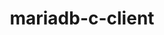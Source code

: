 ---
title: "mariadb-c-client"
layout: cache
categories: [package, develop]
meta: {"compilers": ["gcc@11.4.0"], "num_specs": 12, "num_specs_by_stack": {"hep": 12, "root": 12}, "oss": ["ubuntu22.04"], "platforms": ["linux"], "stacks": ["hep", "root"], "targets": ["x86_64_v3"], "versions": ["3.3.8"]}
spec_details: [{"compiler": "gcc@11.4.0", "hash": "7ndvrrj62wd3mpyfznv5yzlifsm3zjss", "os": "ubuntu22.04", "platform": "linux", "size": "-", "stacks": ["hep", "root"], "target": "x86_64_v3", "variants": ["build_system=cmake", "build_type=Release", "generator=make", "~ipo"], "versions": ["3.3.8"]}, {"compiler": "gcc@11.4.0", "hash": "beo5g6dn5yf5gas7rjb6temcnsk6b33o", "os": "ubuntu22.04", "platform": "linux", "size": "-", "stacks": ["hep", "root"], "target": "x86_64_v3", "variants": ["build_system=cmake", "build_type=Release", "generator=make", "~ipo"], "versions": ["3.3.8"]}, {"compiler": "gcc@11.4.0", "hash": "bglaxk26vg2azym6iyxbcc5kny6buqoq", "os": "ubuntu22.04", "platform": "linux", "size": "-", "stacks": ["hep", "root"], "target": "x86_64_v3", "variants": ["build_system=cmake", "build_type=Release", "generator=make", "~ipo"], "versions": ["3.3.8"]}, {"compiler": "gcc@11.4.0", "hash": "dc4rlkf263lvdyb73zg7di3diccgqnhw", "os": "ubuntu22.04", "platform": "linux", "size": "-", "stacks": ["hep", "root"], "target": "x86_64_v3", "variants": ["build_system=cmake", "build_type=Release", "generator=make", "~ipo"], "versions": ["3.3.8"]}, {"compiler": "gcc@11.4.0", "hash": "gmrzhqnni3loct4iv6tpcytnlnnvqqdt", "os": "ubuntu22.04", "platform": "linux", "size": "-", "stacks": ["hep", "root"], "target": "x86_64_v3", "variants": ["build_system=cmake", "build_type=Release", "generator=make", "~ipo"], "versions": ["3.3.8"]}, {"compiler": "gcc@11.4.0", "hash": "jx2g236mqyjudlfjjzqk4ya6ufo4yyxv", "os": "ubuntu22.04", "platform": "linux", "size": "-", "stacks": ["hep", "root"], "target": "x86_64_v3", "variants": ["build_system=cmake", "build_type=Release", "generator=make", "~ipo"], "versions": ["3.3.8"]}, {"compiler": "gcc@11.4.0", "hash": "lvkxdowhbs4ay6vawbiqzvdgfxsifzum", "os": "ubuntu22.04", "platform": "linux", "size": "-", "stacks": ["hep", "root"], "target": "x86_64_v3", "variants": ["build_system=cmake", "build_type=Release", "generator=make", "~ipo"], "versions": ["3.3.8"]}, {"compiler": "gcc@11.4.0", "hash": "qqfmk6dqg3kgzzxkmnzrme37pbp5yxsp", "os": "ubuntu22.04", "platform": "linux", "size": "-", "stacks": ["hep", "root"], "target": "x86_64_v3", "variants": ["build_system=cmake", "build_type=Release", "generator=make", "~ipo"], "versions": ["3.3.8"]}, {"compiler": "gcc@11.4.0", "hash": "shst3jg4yedswaedr2b5ksvqgadruwlh", "os": "ubuntu22.04", "platform": "linux", "size": "-", "stacks": ["hep", "root"], "target": "x86_64_v3", "variants": ["build_system=cmake", "build_type=Release", "generator=make", "~ipo"], "versions": ["3.3.8"]}, {"compiler": "gcc@11.4.0", "hash": "tli4shzfkjsggnwsyftyjuyrizhablgo", "os": "ubuntu22.04", "platform": "linux", "size": "-", "stacks": ["hep", "root"], "target": "x86_64_v3", "variants": ["build_system=cmake", "build_type=Release", "generator=make", "~ipo"], "versions": ["3.3.8"]}, {"compiler": "gcc@11.4.0", "hash": "woll4v7d7louomf57kwhlylnqcr7u6ed", "os": "ubuntu22.04", "platform": "linux", "size": "-", "stacks": ["hep", "root"], "target": "x86_64_v3", "variants": ["build_system=cmake", "build_type=Release", "generator=make", "~ipo"], "versions": ["3.3.8"]}, {"compiler": "gcc@11.4.0", "hash": "xap34mdbq2gpckcelhtsjryfmpmlmti3", "os": "ubuntu22.04", "platform": "linux", "size": "-", "stacks": ["hep", "root"], "target": "x86_64_v3", "variants": ["build_system=cmake", "build_type=Release", "generator=make", "~ipo"], "versions": ["3.3.8"]}]
---